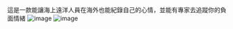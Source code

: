 這是一款能讓海上遠洋人員在海外也能紀錄自己的心情，並能有專家去追蹤你的負面情緒
![image](https://github.com/user-attachments/assets/66f9b73f-4dd5-4259-89cf-004975544201)
![image](https://github.com/user-attachments/assets/1ed15d2e-ae64-4f5e-904b-63e647220488)
